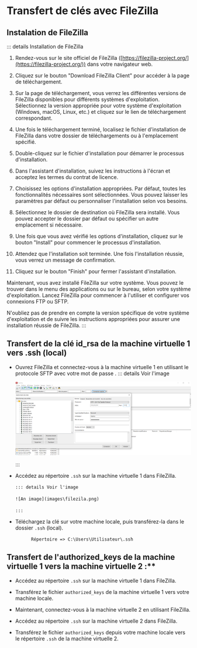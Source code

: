 
# Transfert de clés avec FileZilla

## Instalation de FileZilla

::: details Installation de FileZilla

   1. Rendez-vous sur le site officiel de FileZilla ([https://filezilla-project.org/](https://filezilla-project.org/)) dans votre navigateur web.

   2. Cliquez sur le bouton "Download FileZilla Client" pour accéder à la page de téléchargement.

   3. Sur la page de téléchargement, vous verrez les différentes versions de FileZilla disponibles pour différents systèmes d'exploitation. Sélectionnez la version appropriée pour votre système d'exploitation (Windows, macOS, Linux, etc.) et cliquez sur le lien de téléchargement correspondant.

   4. Une fois le téléchargement terminé, localisez le fichier d'installation de FileZilla dans votre dossier de téléchargements ou à l'emplacement spécifié.

   5. Double-cliquez sur le fichier d'installation pour démarrer le processus d'installation.

   6. Dans l'assistant d'installation, suivez les instructions à l'écran et acceptez les termes du contrat de licence.

   7. Choisissez les options d'installation appropriées. Par défaut, toutes les fonctionnalités nécessaires sont sélectionnées. Vous pouvez laisser les paramètres par défaut ou personnaliser l'installation selon vos besoins.

   8. Sélectionnez le dossier de destination où FileZilla sera installé. Vous pouvez accepter le dossier par défaut ou spécifier un autre emplacement si nécessaire.

   9. Une fois que vous avez vérifié les options d'installation, cliquez sur le bouton "Install" pour commencer le processus d'installation.

   10. Attendez que l'installation soit terminée. Une fois l'installation réussie, vous verrez un message de confirmation.

   11. Cliquez sur le bouton "Finish" pour fermer l'assistant d'installation.

   Maintenant, vous avez installé FileZilla sur votre système. Vous pouvez le trouver dans le menu des applications ou sur le bureau, selon votre système d'exploitation. Lancez FileZilla pour commencer à l'utiliser et configurer vos connexions FTP ou SFTP.

   N'oubliez pas de prendre en compte la version spécifique de votre système d'exploitation et de suivre les instructions appropriées pour assurer une installation réussie de FileZilla.
:::

## Transfert de la clé id_rsa de la machine virtuelle 1 vers .ssh (local)

-  Ouvrez FileZilla et connectez-vous à la machine virtuelle 1 en utilisant le protocole SFTP avec votre mot de passe .
      ::: details Voir l'image
      
      ![An image](images\filezila.png)

      :::

- Accédez au répertoire `.ssh` sur la machine virtuelle 1 dans FileZilla.
      
      ::: details Voir l'image

      ![An image](images\filezila.png)
      
      :::
  
- Téléchargez la clé sur votre machine locale, puis transférez-la dans le dossier `.ssh` (local).

    ````
          Répertoire => C:\Users\Utilisateur\.ssh
    ````

## Transfert de l'authorized_keys de la machine virtuelle 1 vers la machine virtuelle 2 :**

- Accédez au répertoire `.ssh` sur la machine virtuelle 1 dans FileZilla.

- Transférez le fichier `authorized_keys` de la machine virtuelle 1 vers votre machine locale.

- Maintenant, connectez-vous à la machine virtuelle 2 en utilisant FileZilla.

- Accédez au répertoire `.ssh` sur la machine virtuelle 2 dans FileZilla.
  
- Transférez le fichier `authorized_keys` depuis votre machine locale vers le répertoire `.ssh` de la machine virtuelle 2.

